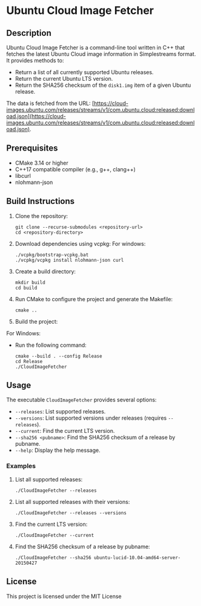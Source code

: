 # Ubuntu Cloud Image Fetcher

## Description

Ubuntu Cloud Image Fetcher is a command-line tool written in C++ that fetches the latest Ubuntu Cloud image information in Simplestreams format. It provides methods to:
- Return a list of all currently supported Ubuntu releases.
- Return the current Ubuntu LTS version.
- Return the SHA256 checksum of the `disk1.img` item of a given Ubuntu release.

The data is fetched from the URL: [https://cloud-images.ubuntu.com/releases/streams/v1/com.ubuntu.cloud:released:download.json](https://cloud-images.ubuntu.com/releases/streams/v1/com.ubuntu.cloud:released:download.json).

## Prerequisites

- CMake 3.14 or higher
- C++17 compatible compiler (e.g., g++, clang++)
- libcurl
- nlohmann-json

## Build Instructions

1. Clone the repository:
    ```
    git clone --recurse-submodules <repository-url>
    cd <repository-directory>
    ```

2. Download dependencies using vcpkg:
For windows:
    ```
    ./vcpkg/bootstrap-vcpkg.bat
    ./vcpkg/vcpkg install nlohmann-json curl
	```
2. Create a build directory:
    ```
    mkdir build
    cd build
    ```

3. Run CMake to configure the project and generate the Makefile:
    ```
    cmake ..
    ```

4. Build the project:

For Windows:
- Run the following command:
	```
	cmake --build . --config Release
    cd Release
    ./CloudImageFetcher
	```

## Usage
The executable `CloudImageFetcher` provides several options:

- `--releases`: List supported releases.
- `--versions`: List supported versions under releases (requires `--releases`).
- `--current`: Find the current LTS version.
- `--sha256 <pubname>`: Find the SHA256 checksum of a release by pubname.
- `--help`: Display the help message.

### Examples

1. List all supported releases:
    ```
    ./CloudImageFetcher --releases
    ```

2. List all supported releases with their versions:
    ```
    ./CloudImageFetcher --releases --versions
    ```

3. Find the current LTS version:
    ```
    ./CloudImageFetcher --current
    ```

4. Find the SHA256 checksum of a release by pubname:
    ```
    ./CloudImageFetcher --sha256 ubuntu-lucid-10.04-amd64-server-20150427
    ```

## License
This project is licensed under the MIT License 